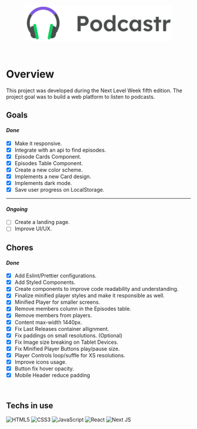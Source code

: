 <br>
<p align="center">
    <img width="400" src="./public/logo.svg" />
</p>

<br>

# Overview

This project was developed during the Next Level Week fifth edition.
The project goal was to build a web platform to listen to podcasts.

## Goals

#### _Done_

-   [x] Make it responsive.
-   [x] Integrate with an api to find episodes.
-   [x] Episode Cards Component.
-   [x] Episodes Table Component.
-   [x] Create a new color scheme.
-   [x] Implements a new Card design.
-   [x] Implements dark mode.
-   [x] Save user progress on LocalStorage.

<hr/>

#### _Ongoing_

-   [ ] Create a landing page.
-   [ ] Improve UI/UX.

## Chores

#### _Done_

-   [x] Add Eslint/Prettier configurations.
-   [x] Add Styled Components.
-   [x] Create components to improve code readability and understanding.
-   [x] Finalize minified player styles and make it responsible as well.
-   [x] Minified Player for smaller screens.
-   [x] Remove members column in the Episodes table.
-   [x] Remove members from players.
-   [x] Content max-width 1440px.
-   [x] Fix Last Releases container allignment.
-   [x] Fix paddings on small resolutions. (Optional)
-   [x] Fix Image size breaking on Tablet Devices.
-   [x] Fix Minified Player Buttons play/pause size.
-   [x] Player Controls loop/suffle for XS resolutions.
-   [x] Improve icons usage.
-   [x] Button fix hover opacity.
-   [x] Mobile Header reduce padding

<br>

## Techs in use

<img alt="HTML5" src="https://img.shields.io/badge/html5-%23E34F26.svg?&style=for-the-badge&logo=html5&logoColor=white"/>
<img alt="CSS3" src="https://img.shields.io/badge/css3-%231572B6.svg?&style=for-the-badge&logo=css3&logoColor=white"/>
<img alt="JavaScript" src="https://img.shields.io/badge/javascript-%23323330.svg?&style=for-the-badge&logo=javascript&logoColor=%23F7DF1E"/>
<img alt="React" src="https://img.shields.io/badge/react-%2320232a.svg?&style=for-the-badge&logo=react&logoColor=%2361DAFB"/>
<img alt="Next JS" src="https://img.shields.io/badge/nextjs-%23000000.svg?&style=for-the-badge&logo=next.js&logoColor=white"/>
